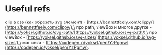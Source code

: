 # Useful refs

clip в css (как обрезать svg элемент) - [https://bennettfeely.com/clippy/](https://bennettfeely.com/clippy/).\
про path, viewBox и многое другое - [https://yoksel.github.io/svg-path/](https://yoksel.github.io/svg-path/).\
про viewBox - [https://yoksel.github.io/svg-sizes/](https://yoksel.github.io/svg-sizes/).\
машинка - [https://codepen.io/yoksel/pen/YzPgmw](https://codepen.io/yoksel/pen/YzPgmw).



